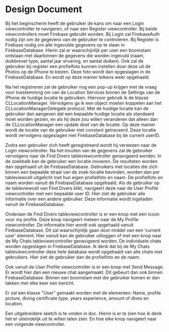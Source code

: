 # Design Document

Bij het beginscherm heeft de gebruiker de kans om naar een Login viewcontroller te navigeren, of naar een Register viewcontroller. Bij beide  viewcontrollers moet Firebase gebruikt worden. Bij Login zal FirebaseAuth nodig zijn om de gegevens van de gebruiker te controleren. Bij Register is Firebase nodig om alle ingevulde gegevens op te slaan in FirebaseDatabase. Hierin zal er waarschijnlijk per user een  boomstam ontstaan met daarbinnen de gegevens die worden ingevuld (naam, duikbrevet type, aantal jaar ervaring, en aantal duiken).  Ook zal de gebruiker bij register een profielfoto kunnen instellen door deze uit de Photos op de iPhone te kiezen. Deze foto wordt dan opgeslagen in de FirebaseDatabase. En wordt op deze manier telkens weer opgehaald.

Na het registreren zal de gebruiker nog een pop-up krijgen met de vraag voor toestemming om van de Location Services binnen de Settings van de iPhone de huidige locatie te gebruiken.  Hiervoor gebruik ik de klasse CLLocationManager. Vervolgens ga ik een object moeten koppelen aan het CLLocationManagerDelegate protocol.  Met de huidige locatie kan de gebruiker dan aangeven dat een bepaalde huidige locatie als standaard moet worden gezien, en als hij deze zou willen veranderen dat alleen dan de CLLocationManager een update doet van de locatie. Op deze manier wordt de locatie van de gebruiker niet constant getraceerd. Deze locatie wordt vervolgens opgeslagen met FirebaseDatabase bij de current userID.

Zodra een gebruiker zich heeft geregistreerd wordt hij verwezen naar de Login viewcontroller. Na het invullen van de gegevens zal de gebruiker vervolgens naar de Find Divers tableviewcontroller genavigeerd worden. In de zoekbalk kan de gebruiker een locatie invoeren. De resultaten worden dan opgehaald uit de FirebaseDatabase. Gebruikers met locaties die zich binnen een bepaalde straal van de zoek-locatie bevinden, worden dan per tableviewcell uitgelicht met hun eigen profielfoto en naam. De profielfoto en naam worden vanuit de FirebaseDatabase opgehaald. Als de gebruiker op de tableviewcell van Find Divers klikt, navigeert deze naar de User Profile viewcontroller met een bepaalde user ID. Hier ziet de gebruiker alle informatie over een andere gebruiker. Deze informatie wordt ingeladen vanuit de FirebaseDatabase.

Onderaan de Find Divers tableviewcontroller is er een knop met een icoon voor my profile. Deze knop navigeert meteen naar de My Profile viewcontroller. De informatie hier wordt ook opgehaald vanuit FirebaseDatabase. Dit zal waarschijnlijk gaan door middel van een ‘current user’ element. Hier vanuit kan de gebruiker uitloggen of met een knop naar de My Chats tableviewcontroller genavigeerd worden. De individuele chats worden opgeslagen in FirebaseDatabase. Ik denk dat bij de My Chats tableviewcontroller deze hele database wordt opgehaald van alle chats met gebruikers. Hier ziet de gebruiker dan de profielfoto en de naam.

Ook vanuit de User Profile viewcontroller is er een knop met Send Message. Er wordt hier dan een nieuwe chat aangemaakt. Dit gebeurt dan ook binnen FirebaseDatabase. Binnen een boomstam met die gebruiker komen er dan takken met elke keer een bericht.

Er zal een klasse "User" gemaakt worden met de elementen:
Name, profile picture, diving certificate type, years experience, amount of dives en location.

Een uitgebreidere sketch is te vinden in doc. Hierin is er te zien hoe ik denk het er uiteindelijk uit te willen laten zien. En hoe elke knop navigeert naar een volgende viewcontroller.
